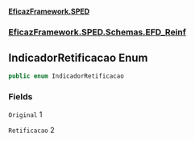 #### [EficazFramework.SPED](EficazFrameworkSPED.md 'EficazFramework SPED')
### [EficazFramework.SPED.Schemas.EFD_Reinf](EficazFramework.SPED.Schemas.EFD_Reinf.md 'EficazFramework.SPED.Schemas.EFD_Reinf')

## IndicadorRetificacao Enum

```csharp
public enum IndicadorRetificacao
```
### Fields

<a name='EficazFramework.SPED.Schemas.EFD_Reinf.IndicadorRetificacao.Original'></a>

`Original` 1

<a name='EficazFramework.SPED.Schemas.EFD_Reinf.IndicadorRetificacao.Retificacao'></a>

`Retificacao` 2